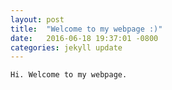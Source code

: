 ```yaml
---
layout: post
title:  "Welcome to my webpage :)"
date:   2016-06-18 19:37:01 -0800
categories: jekyll update
---
```


`Hi. Welcome to my webpage.`  
